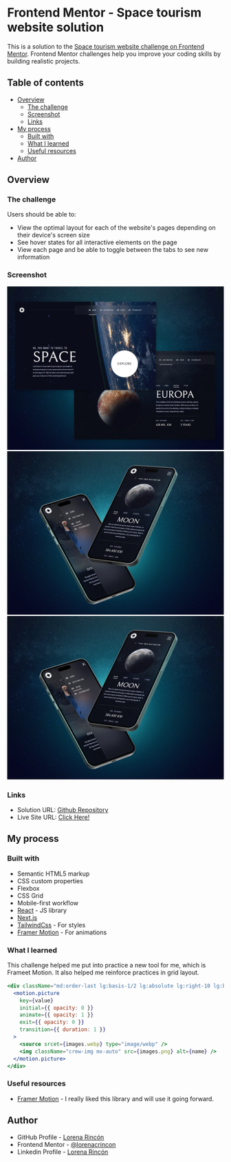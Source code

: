 # Frontend Mentor - Space tourism website solution

This is a solution to the [Space tourism website challenge on Frontend Mentor](https://www.frontendmentor.io/challenges/space-tourism-multipage-website-gRWj1URZ3). Frontend Mentor challenges help you improve your coding skills by building realistic projects.

## Table of contents

- [Overview](#overview)
  - [The challenge](#the-challenge)
  - [Screenshot](#screenshot)
  - [Links](#links)
- [My process](#my-process)
  - [Built with](#built-with)
  - [What I learned](#what-i-learned)
  - [Useful resources](#useful-resources)
- [Author](#author)

## Overview

### The challenge

Users should be able to:

- View the optimal layout for each of the website's pages depending on their device's screen size
- See hover states for all interactive elements on the page
- View each page and be able to toggle between the tabs to see new information

### Screenshot

![](./public/space_tourism_preview.png)
![](./public/space_tourism_mobile.png)
![](./public/space_tourism_mobile.png)

### Links

- Solution URL: [Github Repository](https://github.com/lorenacrincon/space-tourism-website)
- Live Site URL: [Click Here!](https://your-live-site-url.com)

## My process

### Built with

- Semantic HTML5 markup
- CSS custom properties
- Flexbox
- CSS Grid
- Mobile-first workflow
- [React](https://reactjs.org/) - JS library
- [Next.js](https://vitejs.dev/)
- [TailwindCss](https://tailwindcss.com/) - For styles
- [Framer Motion](https://www.framer.com/motion/) - For animations

### What I learned

This challenge helped me put into practice a new tool for me, which is Frameet Motion. It also helped me reinforce practices in grid layout.

```jsx
<div className="md:order-last lg:basis-1/2 lg:absolute lg:right-10 lg:bottom-0  2xl:pe-40 3xl:pe-80">
  <motion.picture
    key={value}
    initial={{ opacity: 0 }}
    animate={{ opacity: 1 }}
    exit={{ opacity: 0 }}
    transition={{ duration: 1 }}
  >
    <source srcet={images.webp} type="image/webp" />
    <img className="crew-img mx-auto" src={images.png} alt={name} />
  </motion.picture>
</div>
```

### Useful resources

- [Framer Motion](https://www.framer.com/motion/) - I really liked this library and will use it going forward.

## Author

- GitHub Profile - [Lorena Rincón](https://github.com/lorenacrincon)
- Frontend Mentor - [@lorenacrincon](https://www.frontendmentor.io/profile/lorenacrincon)
- Linkedin Profile - [Lorena Rincón](https://www.linkedin.com/in/lore-rincon)

